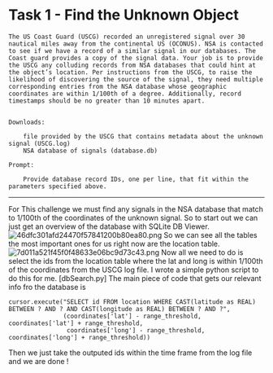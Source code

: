# Task 1  - Find the Unknown Object

```
The US Coast Guard (USCG) recorded an unregistered signal over 30 nautical miles away from the continental US (OCONUS). NSA is contacted to see if we have a record of a similar signal in our databases. The Coast guard provides a copy of the signal data. Your job is to provide the USCG any colluding records from NSA databases that could hint at the object’s location. Per instructions from the USCG, to raise the likelihood of discovering the source of the signal, they need multiple corresponding entries from the NSA database whose geographic coordinates are within 1/100th of a degree. Additionally, record timestamps should be no greater than 10 minutes apart.


Downloads:

    file provided by the USCG that contains metadata about the unknown signal (USCG.log)
    NSA database of signals (database.db)

Prompt:

    Provide database record IDs, one per line, that fit within the parameters specified above.
```

---
For This challenge we must find any signals in the NSA database that match to 1/100th of the coordinates of the unknown signal. So to start out we can just get an overview of the database with SQLite DB Viewer. 
![46dfc301afd24470f57841200b80ea80.png](../_resources/46dfc301afd24470f57841200b80ea80.png)
So we can see all the tables the most important ones for us right now are the location table. 
![7d011a521f45f0f48633e06bc9d73c43.png](../_resources/7d011a521f45f0f48633e06bc9d73c43.png)
Now all we need to do is select the ids from the location table where the lat and long is within 1/100th of the coordinates from the USCG log file. I wrote a simple python script to do this for me. 
[dbSearch.py]
The main piece of code that gets our relevant info fro the database is 
```
cursor.execute("SELECT id FROM location WHERE CAST(latitude as REAL) BETWEEN ? AND ? AND CAST(longitude as REAL) BETWEEN ? AND ?",
               (coordinates['lat'] - range_threshold, coordinates['lat'] + range_threshold,
                coordinates['long'] - range_threshold, coordinates['long'] + range_threshold))
```
Then we just take the outputed ids within the time frame from the log file and we are done !